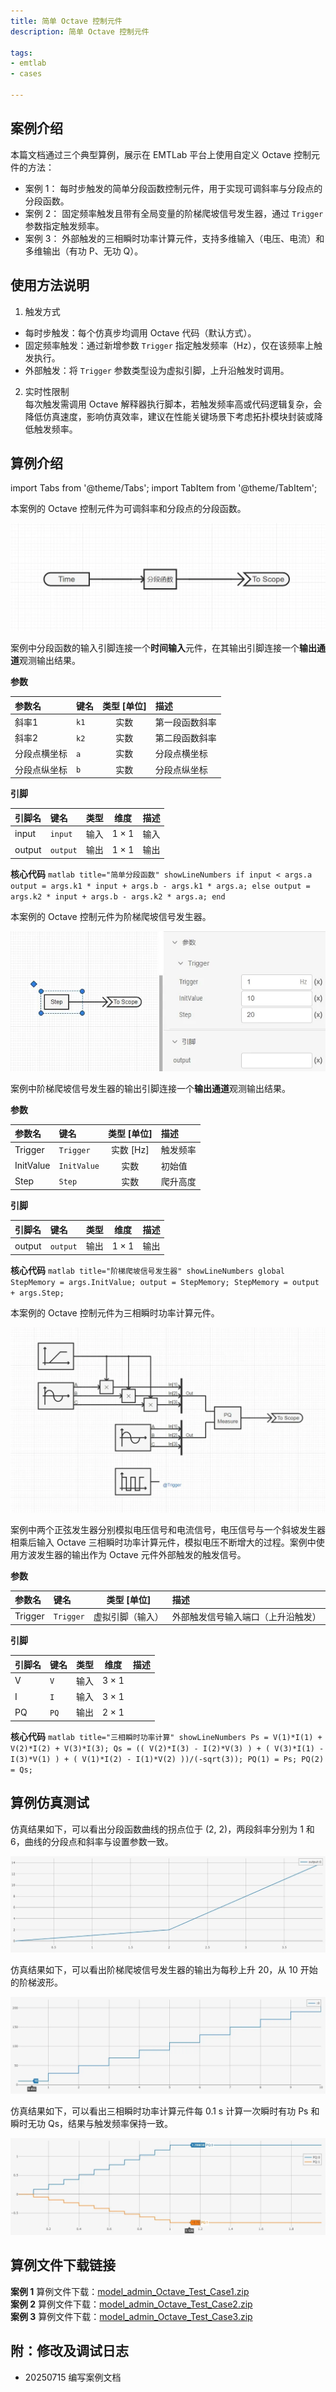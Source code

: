 ```yaml
---
title: 简单 Octave 控制元件
description: 简单 Octave 控制元件

tags:
- emtlab
- cases

---
```


## 案例介绍
本篇文档通过三个典型算例，展示在 EMTLab 平台上使用自定义 Octave 控制元件的方法：
- 案例 1： 每时步触发的简单分段函数控制元件，用于实现可调斜率与分段点的分段函数。
- 案例 2： 固定频率触发且带有全局变量的阶梯爬坡信号发生器，通过 `Trigger` 参数指定触发频率。
- 案例 3： 外部触发的三相瞬时功率计算元件，支持多维输入（电压、电流）和多维输出（有功 P、无功 Q）。

## 使用方法说明
1.  触发方式
- 每时步触发：每个仿真步均调用 Octave 代码（默认方式）。
- 固定频率触发：通过新增参数 `Trigger` 指定触发频率（Hz），仅在该频率上触发执行。
- 外部触发：将 `Trigger` 参数类型设为虚拟引脚，上升沿触发时调用。
2. 实时性限制  
每次触发需调用 Octave 解释器执行脚本，若触发频率高或代码逻辑复杂，会降低仿真速度，影响仿真效率，建议在性能关键场景下考虑拓扑模块封装或降低触发频率。

## 算例介绍
import Tabs from '@theme/Tabs';
import TabItem from '@theme/TabItem';

<Tabs>
<TabItem value="case1" label="案例 1：简单分段函数">
本案例的 Octave 控制元件为可调斜率和分段点的分段函数。

![调用 Octave 分段函数](./simple_octave_control_std_piecewise_function.png "调用 Octave 分段函数")

案例中分段函数的输入引脚连接一个**时间输入**元件，在其输出引脚连接一个**输出通道**观测输出结果。

**参数**

| 参数名 | 键名 | 类型 [单位] | 描述 |
|:------ |:---- |:-----------:|:---- |
|斜率1	|`k1`	|实数|	第一段函数斜率|
|斜率2	|`k2`	|实数|	第二段函数斜率|
|分段点横坐标|	`a`|	实数|	分段点横坐标|
|分段点纵坐标|	`b`|	实数|	分段点纵坐标|

**引脚**

| 引脚名 | 键名 | 类型 | 维度 | 描述 |
|:------ |:---- |:----:|:----:|:---- |
| input |	`input`|	输入|	1 × 1|	输入|
| output |	`output`|	输出|	1 × 1|	输出|

**核心代码**
    ``` matlab title="简单分段函数" showLineNumbers
    if input < args.a
        output = args.k1 * input + args.b - args.k1 * args.a;
    else
        output = args.k2 * input + args.b - args.k2 * args.a;
    end
    ```

</TabItem>

<TabItem value="case2" label="案例 2：阶梯爬坡信号发生器">
本案例的 Octave 控制元件为阶梯爬坡信号发生器。

![调用 Octave 阶梯爬坡信号发生器](./simple_octave_control_std_climb_step_signal_generator.png "调用 Octave 阶梯爬坡信号发生器")

案例中阶梯爬坡信号发生器的输出引脚连接一个**输出通道**观测输出结果。

**参数**

| 参数名 | 键名 | 类型 [单位] | 描述 |
|:------ |:---- |:-----------:|:---- |
|Trigger	|`Trigger`	|实数 [Hz]	|	触发频率|
|InitValue	|`InitValue`	|实数|	初始值|
|Step|	`Step`|	实数|	爬升高度|

**引脚**

| 引脚名 | 键名 | 类型 | 维度 | 描述 |
|:------ |:---- |:----:|:----:|:---- |
| output |	`output`|	输出|	1 × 1|	输出|

**核心代码**
    ``` matlab title="阶梯爬坡信号发生器" showLineNumbers
    global StepMemory = args.InitValue;
    output = StepMemory;
    StepMemory = output + args.Step;
    ```
</TabItem>

<TabItem value="case3" label="案例 3：三相瞬时功率计算元件">
本案例的 Octave 控制元件为三相瞬时功率计算元件。

![调用 Octave 三相瞬时功率计算元件](./simple_octave_control_std_power_meter.png "调用 Octave 三相瞬时功率计算元件")

案例中两个正弦发生器分别模拟电压信号和电流信号，电压信号与一个斜坡发生器相乘后输入 Octave 三相瞬时功率计算元件，模拟电压不断增大的过程。案例中使用方波发生器的输出作为 Octave 元件外部触发的触发信号。

**参数**

| 参数名 | 键名 | 类型 [单位] | 描述 |
|:------ |:---- |:-----------:|:---- |
|Trigger	|`Trigger`	|虚拟引脚（输入）|外部触发信号输入端口（上升沿触发）|

**引脚**

| 引脚名 | 键名 | 类型 | 维度 | 描述 |
|:------ |:---- |:----:|:----:|:---- |
|V|	`V`|	输入|	3 × 1| |	
|I|	`I`|	输入|	3 × 1| |	
|PQ|`PQ`|	输出|	2 × 1| |


**核心代码**
    ``` matlab title="三相瞬时功率计算" showLineNumbers
    Ps = V(1)*I(1) + V(2)*I(2) + V(3)*I(3);
    Qs = (( V(2)*I(3) - I(2)*V(3) ) + ( V(3)*I(1) - I(3)*V(1) ) + ( V(1)*I(2) - I(1)*V(2) ))/(-sqrt(3));
    PQ(1) = Ps;
    PQ(2) = Qs;
    ```
</TabItem>
</Tabs>

## 算例仿真测试

<Tabs>
<TabItem value="case1" label="案例 1：简单分段函数">
仿真结果如下，可以看出分段函数曲线的拐点位于 (2, 2)，两段斜率分别为 1 和 6，曲线的分段点和斜率与设置参数一致。

![Octave 分段函数输出结果](./simple_octave_control_std_result_1.png "Octave 分段函数输出结果")

</TabItem>

<TabItem value="case2" label="案例 2：阶梯爬坡信号发生器">
仿真结果如下，可以看出阶梯爬坡信号发生器的输出为每秒上升 20，从 10 开始的阶梯波形。

![Octave 阶梯爬坡信号发生器输出结果](./simple_octave_control_std_result_2.png "Octave 阶梯爬坡信号发生器输出结果")
</TabItem>

<TabItem value="case3" label="案例 3：三相瞬时功率计算元件">
仿真结果如下，可以看出三相瞬时功率计算元件每 0.1 s 计算一次瞬时有功 Ps 和瞬时无功 Qs，结果与触发频率保持一致。

![Octave 三相瞬时功率计算元件输出结果](./simple_octave_control_std_result_3.png "Octave 三相瞬时功率计算元件输出结果")

</TabItem>

</Tabs>

## 算例文件下载链接
**案例 1** 算例文件下载：[model_admin_Octave_Test_Case1.zip](./model_admin_Octave_Test_Case1.zip "案例 1 算例文件")  
**案例 2** 算例文件下载：[model_admin_Octave_Test_Case2.zip](./model_admin_Octave_Test_Case2.zip "案例 2 算例文件")  
**案例 3** 算例文件下载：[model_admin_Octave_Test_Case3.zip](./model_admin_Octave_Test_Case3.zip "案例 3 算例文件")

## 附：修改及调试日志
- 20250715 编写案例文档